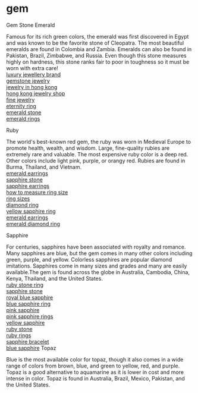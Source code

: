 # gem
Gem Stone
Emerald

Famous for its rich green colors, the emerald was first discovered in Egypt and was known to be the favorite stone of Cleopatra. The most beautiful emeralds are found in Colombia and Zambia. Emeralds can also be found in Pakistan, Brazil, Zimbabwe, and Russia. Even though this stone measures highly on hardness, this stone ranks fair to poor in toughness so it must be worn with extra care!
<br><a href="https://gemsexcellence.com/">luxury jewellery brand</a>
<br><a href="https://gemsexcellence.com/">gemstone jewelry</a>
<br><a href="https://gemsexcellence.com/">jewelry in hong kong</a>
<br><a href="https://gemsexcellence.com/collections/frontpage">hong kong jewelry shop</a>
<br><a href="https://gemsexcellence.com/collections/frontpage">fine jewelry</a>
<br><a href="https://gemsexcellence.com/collections/eternal">eternity ring</a>
<br><a href="https://gemsexcellence.com/collections/esmeralda">emerald stone</a>
<br><a href="https://gemsexcellence.com/collections/esmeralda">emerald rings</a>

Ruby

The world's best-known red gem, the ruby was worn in Medieval Europe to promote health, wealth, and wisdom. Large, fine-quality rubies are extremely rare and valuable. The most expensive ruby color is a deep red. Other colors include light pink, purple, or orangy red. Rubies are found in Burma, Thailand, and Vietnam.
<br><a href="https://gemsexcellence.com/collections/esmeralda">emerald earrings</a>
<br><a href="https://gemsexcellence.com/collections/sweet-simplicite">sapphire stone</a>
<br><a href="https://gemsexcellence.com/collections/sweet-simplicite">sapphire earrings</a>
<br><a href="https://gemsexcellence.com/pages/ring-size-measuring-tips">how to measure ring size</a>
<br><a href="https://gemsexcellence.com/pages/ring-size-measuring-tips">ring sizes</a>
<br><a href="https://gemsexcellence.com/products/rose-gold-ring-unheated-pink-sapphire-and-diamonds">diamond ring</a>
<br><a href="https://gemsexcellence.com/products/square-shaped-yellow-sapphire-ring">yellow sapphire ring</a>
<br><a href="https://gemsexcellence.com/products/esmeralda-emerald-earring-studs-with-diamond-halo">emerald earrings</a>
<br><a href="https://gemsexcellence.com/products/ring-with-colombian-emerald-and-hand-cut-diamonds">emerald diamond ring</a>

Sapphire

For centuries, sapphires have been associated with royalty and romance. Many sapphires are blue, but the gem comes in many other colors including green, purple, and yellow. Colorless sapphires are popular diamond imitations. Sapphires come in many sizes and grades and many are easily available.The gem is found across the globe in Australia, Cambodia, China, Kenya, Thailand, and the United States.
<br><a href="https://gemsexcellence.com/products/white-gold-ring-with-unheated-ruby-and-diamonds">ruby stone ring</a>
<br><a href="https://gemsexcellence.com/products/classic-elegance-radiant-cut-purple-sapphire-ring-with-diamonds">sapphire stone</a>
<br><a href="https://gemsexcellence.com/products/eternal-sapphire-octagon-ring">royal blue sapphire</a>
<br><a href="https://gemsexcellence.com/products/white-gold-ring-with-blue-sapphire-and-diamonds">blue sapphire ring</a>
<br><a href="https://gemsexcellence.com/products/radiant-cut-pink-sapphire-diamond-ring">pink sapphire</a>
<br><a href="https://gemsexcellence.com/products/white-gold-ring-pink-sapphire-diamond-halo">pink sapphire rings</a>
<br><a href="https://gemsexcellence.com/products/square-shaped-yellow-sapphire-ring">yellow sapphire</a>
<br><a href="https://gemsexcellence.com/products/eternal-ruby-eternity-ring">ruby stone</a>
<br><a href="https://gemsexcellence.com/products/burmese-ruby-ring-with-diamonds">ruby rings</a>
<br><a href="https://gemsexcellence.com/products/viva-rainbow-sapphire-bracelet">sapphire bracelet</a>
<br><a href="https://gemsexcellence.com/products/viva-blue-sapphire-earrings">blue sapphire</a>
Topaz

Blue is the most available color for topaz, though it also comes in a wide range of colors from brown, blue, and green to yellow, red, and purple. Topaz is a good alternative to aquamarine as it is lower in cost and more intense in color. Topaz is found in Australia, Brazil, Mexico, Pakistan, and the United States.
